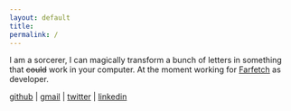 ```yaml
---
layout: default
title: 
permalink: /
---
```


I am a sorcerer, I can magically transform a bunch of letters in something that ~~could~~ work in your computer. 
At the moment working for [Farfetch](https://farfetchcareers.com) as developer.

[github](https://github.com/andxpto) | [gmail](mailto:andrecorreiait@gmail.com) | [twitter](https://twitter.com/andxpto) | [linkedin](https://www.linkedin.com/in/andcorreia)
